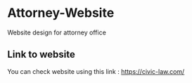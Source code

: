 # Attorney-Website

Website design for attorney office

## Link to website

You can check website using this link : https://civic-law.com/
